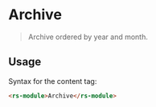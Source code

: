 Archive
=======

> Archive ordered by year and month.


Usage
-----

Syntax for the content tag:

```html
<rs-module>Archive</rs-module>
```
